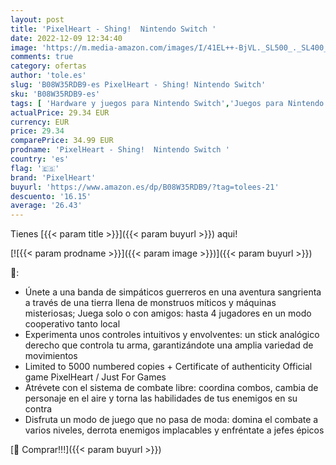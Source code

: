 ```yaml
---
layout: post
title: 'PixelHeart - Shing!  Nintendo Switch '
date: 2022-12-09 12:34:40
image: 'https://m.media-amazon.com/images/I/41EL++-BjVL._SL500_._SL400_.jpg'
comments: true
category: ofertas
author: 'tole.es'
slug: 'B08W35RDB9-es PixelHeart - Shing! Nintendo Switch'
sku: 'B08W35RDB9-es'
tags: [ 'Hardware y juegos para Nintendo Switch','Juegos para Nintendo Switch','Videojuegos','nintendo','pixelheart','🇪🇸', ]
actualPrice: 29.34 EUR
currency: EUR
price: 29.34
comparePrice: 34.99 EUR
prodname: 'PixelHeart - Shing!  Nintendo Switch '
country: 'es'
flag: '🇪🇸'
brand: 'PixelHeart'
buyurl: 'https://www.amazon.es/dp/B08W35RDB9/?tag=tolees-21'
descuento: '16.15'
average: '26.43'
---
```


Tienes [{{< param title >}}]({{< param buyurl >}}) aqui!

[![{{< param prodname >}}]({{< param image >}})]({{< param buyurl >}})

🔎:

- Únete a una banda de simpáticos guerreros en una aventura sangrienta a través de una tierra llena de monstruos míticos y máquinas misteriosas; Juega solo o con amigos: hasta 4 jugadores en un modo cooperativo tanto local
- Experimenta unos controles intuitivos y envolventes: un stick analógico derecho que controla tu arma, garantizándote una amplia variedad de movimientos
- Limited to 5000 numbered copies + Certificate of authenticity Official game PixelHeart / Just For Games
- Atrévete con el sistema de combate libre: coordina combos, cambia de personaje en el aire y torna las habilidades de tus enemigos en su contra
- Disfruta un modo de juego que no pasa de moda: domina el combate a varios niveles, derrota enemigos implacables y enfréntate a jefes épicos

[🛒 Comprar!!!]({{< param buyurl >}})
